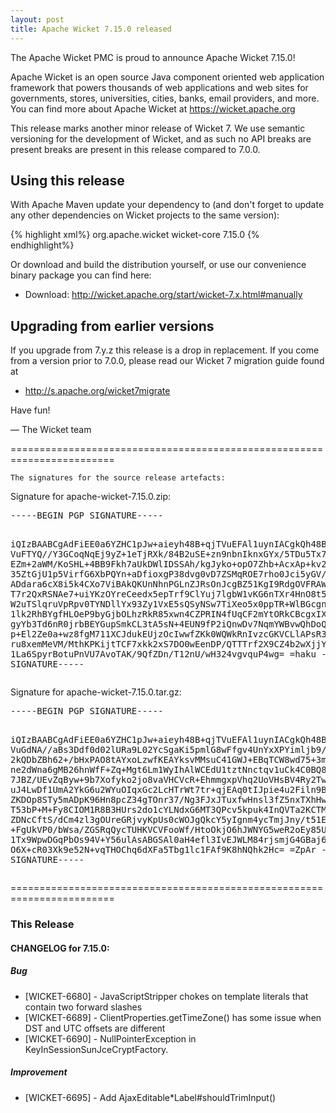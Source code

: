 ```yaml
---
layout: post
title: Apache Wicket 7.15.0 released
---
```

The Apache Wicket PMC is proud to announce Apache Wicket 7.15.0!

Apache Wicket is an open source Java component oriented web application
framework that powers thousands of web applications and web sites for
governments, stores, universities, cities, banks, email providers, and
more. You can find more about Apache Wicket at https://wicket.apache.org

This release marks another minor release of Wicket 7. We
use semantic versioning for the development of Wicket, and as such no
API breaks are present breaks are present in this release compared to
7.0.0.

Using this release
------------------

With Apache Maven update your dependency to (and don't forget to
update any other dependencies on Wicket projects to the same version):

{% highlight xml%}
<dependency>
    <groupId>org.apache.wicket</groupId>
    <artifactId>wicket-core</artifactId>
    <version>7.15.0</version>
</dependency>
{% endhighlight%}

Or download and build the distribution yourself, or use our
convenience binary package you can find here:

 * Download: http://wicket.apache.org/start/wicket-7.x.html#manually

<!--more-->

Upgrading from earlier versions
-------------------------------

If you upgrade from 7.y.z this release is a drop in replacement. If
you come from a version prior to 7.0.0, please read our Wicket 7
migration guide found at

 * http://s.apache.org/wicket7migrate

Have fun!

— The Wicket team


========================================================================

    The signatures for the source release artefacts:

    
Signature for apache-wicket-7.15.0.zip:

<div class='highlight'><pre>
-----BEGIN PGP SIGNATURE-----

iQIzBAABCgAdFiEE0a6YZHC1pJw+aieyh48B+qjTVuEFAl1uynIACgkQh48B+qjT
VuFTYQ//Y3GCoqNqEj9yZ+1eTjRXk/84B2uSE+zn9nbnIknxGYx/5TDu5Tx7KaHm
EZm+2aWM/KoSHL+4BB9Fkh7aUkDWlIDSSAh/kgJyko+opO7Zhb+AcxAp+kv2xMSW
35ZtGjU1p5VirfG6XbPQYn+aDfioxgP38dvg0vD7ZSMqROE7rho0Jci5yGV/R+eU
ADdara6cX8i5k4CXo7ViBAkQKUnNhnPGLnZJRsOnJcgBZ51KgI9RdgOVFRAWNWrO
T7r2QxRSNAe7+uiYKzOYreCeedx5epTrf9ClYuj7lgbW1vKG6nTXr4HnO8t5BSBN
W2uTSlqruVpRpv0TYNDllYx93Zy1VxE5sQSyNSw7TiXeo5x0ppTR+WlBGcgnhZ8o
1lk2RhBYgfHLOeP9byGjbOLhzRkR85xwn4CZPRIN4fUqCF2mYtORkCBcgxIXtT2f
gyYb3Td6nR0jrbBEYGupSmkCL3tA5sN+4EUN9fP2iQnwDv7NqmYWBvwQhDoQApuz
p+El2Ze0a+wz8fgM711XCJdukEUjzOcIwwfZKk0WQWkRnIvzcGKVCLlAPsR31iHX
ru8xemMeVM/MthKPKijtTCF7xkk2xS7DO0wEenDP/QTTTrf2X9CZ4b2wXjjYJAyD
1La6SpyrBotuPnVU7AvoTAK/9QfZDn/T12nU/wH324vgvquP4wg=
=haku
-----END PGP SIGNATURE-----
</pre></div>

    
Signature for apache-wicket-7.15.0.tar.gz:

<div class='highlight'><pre>
-----BEGIN PGP SIGNATURE-----

iQIzBAABCgAdFiEE0a6YZHC1pJw+aieyh48B+qjTVuEFAl1uynIACgkQh48B+qjT
VuGdNA//aBs3Ddf0d02lURa9L02YcSgaKi5pmlG8wFfgv4UnYxXPYimljb9/nOha
2kQDbZBh62+/bHxPAO8tAYxoLzwfKEAYksvMMsuC41GWJ+EBqTCW8wd75+3mxptv
ne2dWna6gMB26hnWfF+Zq+Mgt6Lm1WyIhAlWCEdU1tztNnctqv1uCk4C0BQ8R2Rz
7JBZ/UEvZqByw+9b7Xofyko2jo8vaVHCVcR+EhmmgxpVhq2UoVHsBV4Ry2TwEfTZ
uJ4LwDf1UmA2YkG6u2WYuOIqxGc2LcHTrWt7tr+qjEAq0tIJpie4u2Filn9BRsk6
ZKDOp8STy5mADpK96Hn8pcZ34gTOnr37/Ng3FJxJTuxfwHnsl3fZ5nxTXhHw4Rsi
T53bP+M+Fy8CIOM1R8B3HUrs2do1cYLNdxG6MT3QPcv5kpuk4InQVTa2KCTMSgyt
ZDNcCftS/dCm4zl3gOUreGRjvyKpUs0cWOJgQkcY5yIgnm4ycTmjJny/t51EqIcz
+FgUkVP0/bWsa/ZGSRqQycTUHKVCVFooWf/HtoOkjO6hJWNYG5weR2oEy85UH45x
1Tx9WpwDGqPbOs94V+Y56ulAsABGSAl0aH4efl3IvEJWLM84rjsmjG4GBaj6S2++
O6X+cR03Xk9e52N+vqTHOChq6dXFa5Tbg1lc1FAf9K8hNQhk2Hc=
=ZpAr
-----END PGP SIGNATURE-----
</pre></div>

    
========================================================================

### This Release

#### CHANGELOG for 7.15.0:
    
##### Bug

 * [WICKET-6680] - JavaScriptStripper chokes on template literals that contain two forward slashes
 * [WICKET-6689] - ClientProperties.getTimeZone() has some issue when DST and UTC offsets are different
 * [WICKET-6690] - NullPointerException in KeyInSessionSunJceCryptFactory.<init>

##### Improvement

 * [WICKET-6695] - Add AjaxEditable*Label#shouldTrimInput() 

